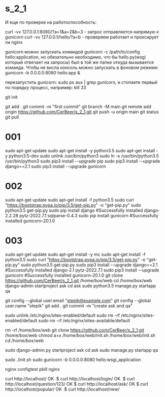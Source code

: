 # s_2_1

И еще по проверке на работоспособность:

curl -vv 127.0.0.1:8080/?a=1&a=2&b=3 - запрос отправляется напрямую к gunicorn
curl -vv 127.0.0.1/hello/?a=b - проверяем работает и проксирует ли nginx

gunicorn можно запускать командой gunicorn -c /path/to/config hello:application, но обязательно необходимо, что бы hello.py(wsgi который отвечает на запросы) был в той же папке откуда вызывается команда.
Чтобы не висла консоль можно запускать в фоновом режиме: gunicorn -b 0.0.0.0:8080 hello:app &

перезапустить gunicorn: sudo ps aux ﻿| grep gunicorn, ﻿и стопаете первый по порядку процесс, например: ﻿kill 33

git init

git add .
git commit -m "first commit"
git branch -M main
git remote add origin https://github.com/CerBeer/s_2_1.git
git push -u origin main
git status
git pull

# 001
sudo apt-get update
sudo apt-get install -y python3.5
sudo apt-get install -y python3.5-dev
sudo unlink /usr/bin/python3
sudo ln -s /usr/bin/python3.5 /usr/bin/python3
sudo pip3 install --upgrade pip
sudo pip3 install --upgrade django==2.1
sudo pip3 install --upgrade gunicorn

# 002
sudo apt-get update
sudo apt-get install -f python3.5
sudo curl "https://bootstrap.pypa.io/pip/3.5/get-pip.py" -o "get-pip.py"
sudo python3.5 get-pip.py
sudo pip install django
#Successfully installed django-2.2.28 pytz-2022.7.1 sqlparse-0.4.3
sudo pip install gunicorn
#Successfully installed gunicorn-20.1.0

# 003
sudo apt-get update
sudo apt-get install -y mc
sudo apt-get install -f python3.5
sudo curl "https://bootstrap.pypa.io/pip/3.5/get-pip.py" -o "get-pip.py"
sudo python3.5 get-pip.py
sudo pip3 install --upgrade django==2.1
#Successfully installed django-2.1 pytz-2022.7.1
sudo pip3 install --upgrade gunicorn
#Successfully installed gunicorn-20.1.0
git clone https://github.com/CerBeer/s_2_1.git /home/box/web
cd /home/box/web
django-admin startproject ask
cd ask
sudo python3.5 manage.py startapp qa

git config --global user.email "stepik@example.com"
git config --global user.name "stepik"
git add .
git commit -m "create ask and qa"


sudo unlink /etc/nginx/sites-enabled/default
sudo rm -rf /etc/nginx/sites-enabled/default
sudo rm -rf /etc/nginx/sites-available/default



rm -rf /home/box/web
git clone https://github.com/CerBeer/s_2_1.git /home/box/web
chmod a+x /home/box/web/init.sh
/home/box/web/init.sh
cd /home/box/web

sudo django-admin.py startproject ask
cd ask
sudo manage.py startapp qa


sudo ./init.sh
sudo gunicorn -b 0.0.0.0:8080 hello:wsgi_application

nginx configtest
pkill nginx



﻿curl http://localhost/﻿
OK ﻿
$ ﻿curl http://localhost/login/
OK ﻿
$ ﻿curl http://localhost/question/123/
OK 
$ ﻿curl http://localhost/ask/
OK 
$ ﻿curl http://localhost/popular/
OK ﻿
$ ﻿curl http://localhost/new/